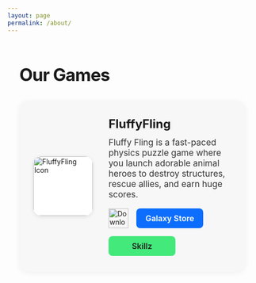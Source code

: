 ```yaml
---
layout: page
permalink: /about/
---
```


<section style="max-width: 800px; margin: 60px auto 40px auto; padding: 0 24px;">
  <h1 style="font-size:2.2rem; font-weight:700; letter-spacing:-1px; margin-bottom:32px;">
    Our Games
  </h1>
  <div style="display:flex; align-items:center; gap:32px; background:#f7f7f7; border-radius:18px; box-shadow:0 2px 12px rgba(0,0,0,0.06); padding:32px 28px; margin-bottom:40px;">
    <img src="{{ '/assets/images/icons/fluffyfling.png' | relative_url }}" alt="FluffyFling Icon" style="width:120px; height:120px; border-radius:16px; box-shadow:0 2px 8px rgba(0,0,0,0.10); background:#fff;">
    <div style="flex:1;">
      <h2 style="margin:0 0 12px 0; font-size:1.5rem; font-weight:700;">FluffyFling</h2>
      <p style="margin:0 0 18px 0; color:#333; font-size:1.08rem;">
        Fluffy Fling is a fast-paced physics puzzle game where you launch adorable animal heroes to destroy structures, rescue allies, and earn huge scores.
      </p>
      <div style="display:flex; gap:16px; flex-wrap:wrap; align-items:center;">
        <a href="https://apps.apple.com/app/id6747564479" target="_blank" style="display:inline-block;">
          <img src="https://developer.apple.com/assets/elements/badges/download-on-the-app-store.svg" alt="Download on the App Store" style="height:40px;">
        </a>
        <a href="https://galaxy.store/yourapp" target="_blank" style="background:#0d6efd; color:#fff; display:inline-flex; align-items:center; justify-content:center; min-width:135px; height:40px; font-size:1rem; font-weight:600; border-radius:8px; text-decoration:none; margin:0; padding:0 0;">
          Galaxy Store
        </a>
        <a href="https://www.skillz.com/games/yourapp" target="_blank" style="background:#43e97b; color:#222; display:inline-flex; align-items:center; justify-content:center; min-width:135px; height:40px; font-size:1rem; font-weight:600; border-radius:8px; text-decoration:none; margin:0; padding:0 0;">
          Skillz
        </a>
      </div>
    </div>
  </div>
</section>
